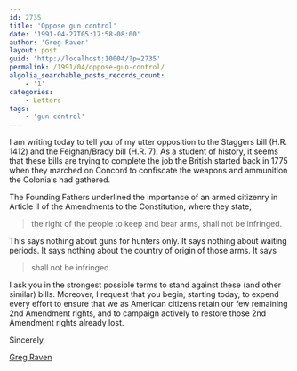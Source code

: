 ```yaml
---
id: 2735
title: 'Oppose gun control'
date: '1991-04-27T05:17:58-08:00'
author: 'Greg Raven'
layout: post
guid: 'http://localhost:10004/?p=2735'
permalink: /1991/04/oppose-gun-control/
algolia_searchable_posts_records_count:
    - '1'
categories:
    - Letters
tags:
    - 'gun control'
---
```


I am writing today to tell you of my utter opposition to the Staggers bill (H.R. 1412) and the Feighan/Brady bill (H.R. 7). As a student of history, it seems that these bills are trying to complete the job the British started back in 1775 when they marched on Concord to confiscate the weapons and ammunition the Colonials had gathered.

The Founding Fathers underlined the importance of an armed citizenry in Article II of the Amendments to the Constitution, where they state,

> the right of the people to keep and bear arms, shall not be infringed.

This says nothing about guns for hunters only. It says nothing about waiting periods. It says nothing about the country of origin of those arms. It says

> shall not be infringed.

I ask you in the strongest possible terms to stand against these (and other similar) bills. Moreover, I request that you begin, starting today, to expend every effort to ensure that we as American citizens retain our few remaining 2nd Amendment rights, and to campaign actively to restore those 2nd Amendment rights already lost.

Sincerely,

[Greg Raven](https://www.gregraven.org/)